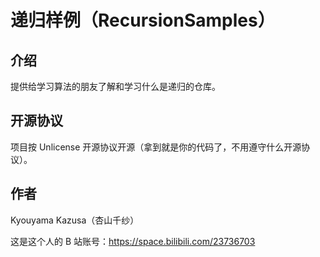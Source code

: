 # 递归样例（RecursionSamples）

## 介绍

提供给学习算法的朋友了解和学习什么是递归的仓库。

## 开源协议

项目按 Unlicense 开源协议开源（拿到就是你的代码了，不用遵守什么开源协议）。

## 作者

Kyouyama Kazusa（杏山千纱）

这是这个人的 B 站账号：https://space.bilibili.com/23736703
